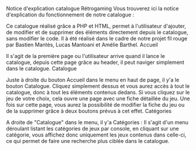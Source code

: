  Notice d'explication catalogue Rétrogaming
Vous trouverez ici la notice d'explication du fonctionnement de notre catalogue :

Ce catalogue réalisé grâce a PHP et HTML, permet à l'utilisateur d'ajouter, de modifier et de supprimer des éléments directement depuis le catalogue, sans modifier le code.
Il à été réalisé dans le cadre de notre projet fil rouge par Bastien Mantès, Lucas Mantoani et Amélie Barthel.
Accueil

Il s'agit de la première page ou l'utilisateur arrive quand il lance le catalogue, depuis cette page grâce au header, il peut naviger simplement dans le catalogue.
Catalogue

Juste à droite du bouton Accueil dans le menu en haut de page, il y'a le bouton Catalogue. Cliquez simplement dessus et vous aurez accès à tout le catalogue, donc à tout les éléments contenus dedans.
Si vous cliquez sur le jeu de votre choix, cela ouvre une page avec une fiche détaillée du jeu.
Une fois sur cette page, vous aurez la possibilité de modifier la fiche du jeu ou de la supprimer grâce à deux boutons prévus à cet effet.
Catégories

A droite de "Catalogue" dans le menu, il y'a Catégories :
Il s'agit d'un menu déroulant listant les catégories de jeux par console, en cliquant sur une catégorie, vous affichez donc uniquement les jeux contenus dans celle-ci, ce qui permet de faire une recherche plus ciblée dans le catalogue. 
